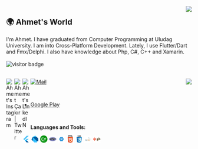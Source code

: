 
<img align='right' src="https://github-readme-stats.vercel.app/api/top-langs/?username=ahmetcakr&layout=compact">

## 🌍 Ahmet's World
I'm Ahmet. I have graduated from Computer Programming at Uludag University. I am into Cross-Platform Development.
Lately, I use Flutter/Dart and Fmx/Delphi. I also have knowledge about Php, C#, C++ and Xamarin.
<br><br>
<img align='left' src="https://visitor-badge.glitch.me/badge?page_id=ahmetcakr" alt="visitor badge"/>
<br><br>

<a href="https://www.instagram.com/ahmeetcakrr/">
  <img align="left" alt="Ahmet's Instagram" width="22px" src="https://raw.githubusercontent.com/hussainweb/hussainweb/main/icons/instagram.png" />
</a>
<a href="https://twitter.com/ahmetcaakirr">
  <img align="left" alt="Ahmet Çakır | Twitter" width="22px" src="https://raw.githubusercontent.com/peterthehan/peterthehan/master/assets/twitter.svg" />
</a>
<a href="https://www.linkedin.com/in/ahmetcakr/">
  <img align="left" alt="Ahmet's LinkedIN" width="22px" src="https://raw.githubusercontent.com/peterthehan/peterthehan/master/assets/linkedin.svg" />
</a>

<img align='right' src="https://github-readme-stats.vercel.app/api?username=ahmetcakr&show_icons=true&theme=dracula">

[![Mail](https://img.shields.io/badge/email-c14438?&logo=Gmail&logoColor=white&link=mailto:ahmetcaakirr@gmail.com)](mailto:ahmetcaakirr@gmail.com)


<br>



  - [Google Play](https://play.google.com/store/apps/dev?id=6347102158894887682)
  
  <br>


**Languages and Tools:**  

<code><img height="20" src="https://raw.githubusercontent.com/github/explore/80688e429a7d4ef2fca1e82350fe8e3517d3494d/topics/flutter/flutter.png"></code>
<code><img height="20" src="https://raw.githubusercontent.com/github/explore/80688e429a7d4ef2fca1e82350fe8e3517d3494d/topics/dart/dart.png"></code>
<code><img height="20" src="https://raw.githubusercontent.com/github/explore/80688e429a7d4ef2fca1e82350fe8e3517d3494d/topics/csharp/csharp.png"></code>
<code><img height="20" src="https://raw.githubusercontent.com/github/explore/80688e429a7d4ef2fca1e82350fe8e3517d3494d/topics/php/php.png"></code>
<code><img height="20" src="https://raw.githubusercontent.com/github/explore/80688e429a7d4ef2fca1e82350fe8e3517d3494d/topics/xamarin/xamarin.png"></code>
<code><img height="20" src="https://raw.githubusercontent.com/github/explore/80688e429a7d4ef2fca1e82350fe8e3517d3494d/topics/html/html.png"></code>
<code><img height="20" src="https://raw.githubusercontent.com/github/explore/80688e429a7d4ef2fca1e82350fe8e3517d3494d/topics/css/css.png"></code>
<code><img height="20" src="https://raw.githubusercontent.com/github/explore/80688e429a7d4ef2fca1e82350fe8e3517d3494d/topics/mysql/mysql.png"></code>
<code><img height="20" src="https://raw.githubusercontent.com/github/explore/80688e429a7d4ef2fca1e82350fe8e3517d3494d/topics/git/git.png"></code>


